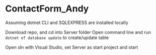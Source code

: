 # ContactForm_Andy

Assuming dotnet CLI and SQLEXPRESS are installed locally

Download repo, and cd into Server folder
Open command line and run `dotnet ef database update` to create/update table

Open sln with Visual Studio, set Server as start project and start

